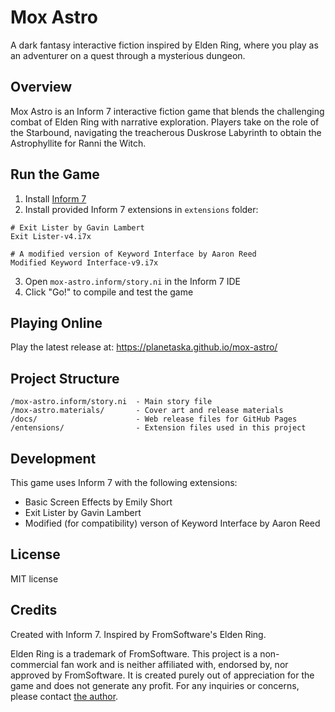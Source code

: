 # Mox Astro

A dark fantasy interactive fiction inspired by Elden Ring, where you play as an adventurer on a quest through a mysterious dungeon.

## Overview

Mox Astro is an Inform 7 interactive fiction game that blends the challenging combat of Elden Ring with narrative exploration. Players take on the role of the Starbound, navigating the treacherous Duskrose Labyrinth to obtain the Astrophyllite for Ranni the Witch.

## Run the Game

1. Install [Inform 7](http://inform7.com/)
2. Install provided Inform 7 extensions in `extensions` folder:
```
# Exit Lister by Gavin Lambert
Exit Lister-v4.i7x

# A modified version of Keyword Interface by Aaron Reed
Modified Keyword Interface-v9.i7x
```
3. Open `mox-astro.inform/story.ni` in the Inform 7 IDE
4. Click "Go!" to compile and test the game

## Playing Online

Play the latest release at: https://planetaska.github.io/mox-astro/

## Project Structure

```
/mox-astro.inform/story.ni  - Main story file
/mox-astro.materials/       - Cover art and release materials
/docs/                      - Web release files for GitHub Pages
/entensions/                - Extension files used in this project
```

## Development

This game uses Inform 7 with the following extensions:
- Basic Screen Effects by Emily Short
- Exit Lister by Gavin Lambert
- Modified (for compatibility) verson of Keyword Interface by Aaron Reed

## License

MIT license

## Credits

Created with Inform 7. Inspired by FromSoftware's Elden Ring.

Elden Ring is a trademark of FromSoftware. This project is a non-commercial fan work and is neither affiliated with, endorsed by, nor approved by FromSoftware. It is created purely out of appreciation for the game and does not generate any profit. For any inquiries or concerns, please contact [the author](mailto:planetaska@gmail.com).

